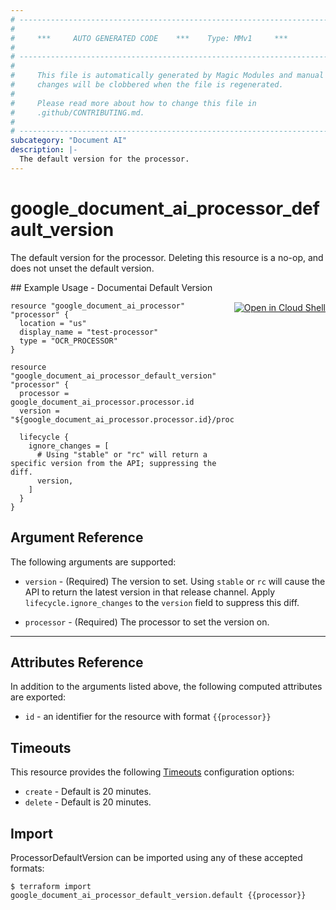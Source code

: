 ```yaml
---
# ----------------------------------------------------------------------------
#
#     ***     AUTO GENERATED CODE    ***    Type: MMv1     ***
#
# ----------------------------------------------------------------------------
#
#     This file is automatically generated by Magic Modules and manual
#     changes will be clobbered when the file is regenerated.
#
#     Please read more about how to change this file in
#     .github/CONTRIBUTING.md.
#
# ----------------------------------------------------------------------------
subcategory: "Document AI"
description: |-
  The default version for the processor.
---
```


# google\_document\_ai\_processor\_default\_version

The default version for the processor. Deleting this resource is a no-op, and does not unset the default version.



<div class = "oics-button" style="float: right; margin: 0 0 -15px">
  <a href="https://console.cloud.google.com/cloudshell/open?cloudshell_git_repo=https%3A%2F%2Fgithub.com%2Fterraform-google-modules%2Fdocs-examples.git&cloudshell_working_dir=documentai_default_version&cloudshell_image=gcr.io%2Fcloudshell-images%2Fcloudshell%3Alatest&open_in_editor=main.tf&cloudshell_print=.%2Fmotd&cloudshell_tutorial=.%2Ftutorial.md" target="_blank">
    <img alt="Open in Cloud Shell" src="//gstatic.com/cloudssh/images/open-btn.svg" style="max-height: 44px; margin: 32px auto; max-width: 100%;">
  </a>
</div>
## Example Usage - Documentai Default Version


```hcl
resource "google_document_ai_processor" "processor" {
  location = "us"
  display_name = "test-processor"
  type = "OCR_PROCESSOR"
}

resource "google_document_ai_processor_default_version" "processor" {
  processor = google_document_ai_processor.processor.id
  version = "${google_document_ai_processor.processor.id}/processorVersions/stable"

  lifecycle {
    ignore_changes = [
      # Using "stable" or "rc" will return a specific version from the API; suppressing the diff.
      version,
    ]
  }
}
```

## Argument Reference

The following arguments are supported:


* `version` -
  (Required)
  The version to set. Using `stable` or `rc` will cause the API to return the latest version in that release channel.
  Apply `lifecycle.ignore_changes` to the `version` field to suppress this diff.

* `processor` -
  (Required)
  The processor to set the version on.


- - -



## Attributes Reference

In addition to the arguments listed above, the following computed attributes are exported:

* `id` - an identifier for the resource with format `{{processor}}`


## Timeouts

This resource provides the following
[Timeouts](https://developer.hashicorp.com/terraform/plugin/sdkv2/resources/retries-and-customizable-timeouts) configuration options:

- `create` - Default is 20 minutes.
- `delete` - Default is 20 minutes.

## Import


ProcessorDefaultVersion can be imported using any of these accepted formats:

```
$ terraform import google_document_ai_processor_default_version.default {{processor}}
```
